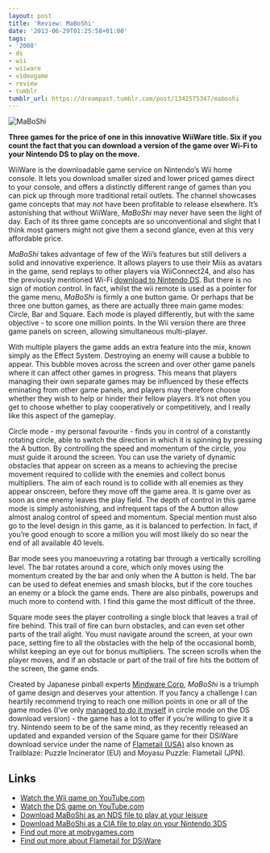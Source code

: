 ```yaml
---
layout: post
title: 'Review: MaBoShi'
date: '2013-06-29T01:25:58+01:00'
tags:
- '2008'
- ds
- wii
- wiiware
- videogame
- review
- tumblr
tumblr_url: https://dreampast.tumblr.com/post/1342575347/maboshi
---
```

<img src="https://64.media.tumblr.com/6ed65b81ec6d6def8f3ce0224b5bc1ae/tumblr_inline_perux2EuJE1qbfpni_540.jpg" alt="MaBoShi" data-orig-height="345" data-orig-width="500" data-orig-src="https://64.media.tumblr.com/tumblr_lacmhxVTeN1qbfpni.jpg">

**Three games for the price of one in this innovative WiiWare title. Six if you count the fact that you can download a version of the game over Wi-Fi to your Nintendo DS to play on the move.**

WiiWare is the downloadable game service on Nintendo’s Wii home console. It lets you download smaller sized and lower priced games direct to your console, and offers a distinctly different range of games than you can pick up through more traditional retail outlets. The channel showcases game concepts that may not have been profitable to release elsewhere. It’s astonishing that without WiiWare, _MaBoShi_ may never have seen the light of day. Each of its three game concepts are so unconventional and slight that I think most gamers might not give them a second glance, even at this very affordable price.

_MaBoShi_ takes advantage of few of the Wii’s features but still delivers a solid and innovative experience. It allows players to use their Miis as avatars in the game, send replays to other players via WiiConnect24, and also has the previously mentioned Wi-Fi [download to Nintendo DS](#links). But there is no sign of motion control. In fact, whilst the wii remote is used as a pointer for the game menu, _MaBoShi_ is firmly a one button game. Or perhaps that be three one button games, as there are actually three main game modes: Circle, Bar and Square. Each mode is played differently, but with the same objective - to score one million points. In the Wii version there are three game panels on screen, allowing simultaneous multi-player.

With multiple players the game adds an extra feature into the mix, known simply as the Effect System. Destroying an enemy will cause a bubble to appear. This bubble moves across the screen and over other game panels where it can affect other games in progress. This means that players managing their own separate games may be influenced by these effects eminating from other game panels, and players may therefore choose whether they wish to help or hinder their fellow players. It’s not often you get to choose whether to play cooperatively or competitively, and I really like this aspect of the gameplay.

Circle mode - my personal favourite - finds you in control of a constantly rotating circle, able to switch the direction in which it is spinning by pressing the A button. By controlling the speed and momentum of the circle, you must guide it around the screen. You can use the variety of dynamic obstacles that appear on screen as a means to achieving the precise movement required to collide with the enemies and collect bonus multipliers. The aim of each round is to collide with all enemies as they appear onscreen, before they move off the game area. It is game over as soon as one enemy leaves the play field. The depth of control in this game mode is simply astonishing, and infrequent taps of the A button allow almost analog control of speed and momentum. Special mention must also go to the level design in this game, as it is balanced to perfection. In fact, if you’re good enough to score a million you will most likely do so near the end of all available 40 levels.

Bar mode sees you manoeuvring a rotating bar through a vertically scrolling level. The bar rotates around a core, which only moves using the momentum created by the bar and only when the A button is held. The bar can be used to defeat enemies and smash blocks, but if the core touches an enemy or a block the game ends. There are also pinballs, powerups and much more to contend with. I find this game the most difficult of the three.

Square mode sees the player controlling a single block that leaves a trail of fire behind. This trail of fire can burn obstacles, and can even set other parts of the trail alight. You must navigate around the screen, at your own pace, setting fire to all the obstacles with the help of the occasional bomb, whilst keeping an eye out for bonus multipliers. The screen scrolls when the player moves, and if an obstacle or part of the trail of fire hits the bottom of the screen, the game ends.

Created by Japanese pinball experts [Mindware Corp](http://www.pinball.co.jp), _MaBoShi_ is a triumph of game design and deserves your attention. If you fancy a challenge I can heartily recommend trying to reach one million points in one or all of the game modes (I’ve only [managed to do it myself](http://www.flickr.com/photos/emsef/3010745864/) in circle mode on the DS download version) - the game has a lot to offer if you’re willing to give it a try. Nintendo seem to be of the same mind, as they recently released an updated and expanded version of the Square game for their DSiWare download service under the name of [Flametail (USA)](http://dsiware.nintendolife.com/games/dsiware/flametail) also known as Trailblaze: Puzzle Incinerator (EU) and Moyasu Puzzle: Flametail (JPN).

## Links

- [Watch the Wii game on YouTube.com](http://www.youtube.com/watch?v=2BvygeP0O4g)
- [Watch the DS game on YouTube.com](http://www.youtube.com/watch?v=HVdZ-Nm9J_Q)
- [Download MaBoShi as an NDS file to play at your leisure](/files/MaBoShi.nds)
- [Download MaBoShi as a CIA file to play on your Nintendo 3DS](/files/MaBoShi.cia)
- [Find out more at mobygames.com](http://www.mobygames.com/game/maboshis-arcade)
- [Find out more about Flametail for DSiWare](http://dsiware.nintendolife.com/games/dsiware/flametail)
